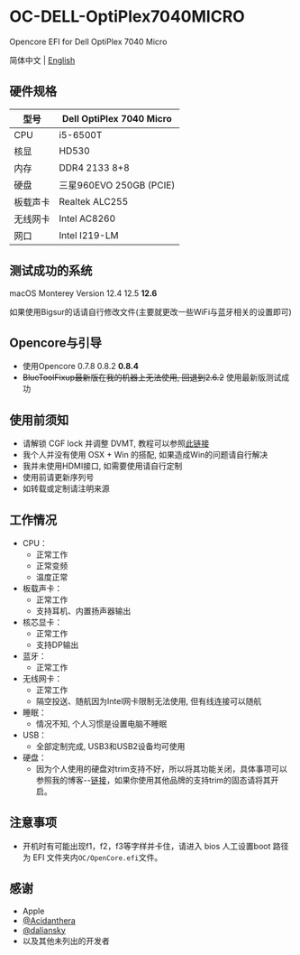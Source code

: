 # OC-DELL-OptiPlex7040MICRO
Opencore EFI for Dell OptiPlex 7040 Micro

简体中文 | [English](/.github/README-en.md)
## 硬件规格
| 型号    | Dell OptiPlex 7040 Micro |
|----------|-------------------------|
| CPU      | i5-6500T                |
| 核显     | HD530                   |
| 内存     | DDR4 2133 8+8           |
| 硬盘     | 三星960EVO 250GB (PCIE) |
| 板载声卡 | Realtek ALC255          |
| 无线网卡 | Intel AC8260            |
| 网口     | Intel I219-LM           |

## 测试成功的系统

macOS Monterey Version 12.4 12.5 **12.6**

如果使用Bigsur的话请自行修改文件(主要就更改一些WiFi与蓝牙相关的设置即可)

## Opencore与引导

- 使用Opencore 0.7.8 0.8.2 **0.8.4**
- ~~BlueToolFixup最新版在我的机器上无法使用, 回退到2.6.2~~ 使用最新版测试成功

## 使用前须知

- 请解锁 CGF lock 并调整 DVMT, 教程可以参照[此链接](https://github.com/optiplex-osx/Dell-OptiPlex-7040-Clover-EFI%0A)
- 我个人并没有使用 OSX + Win 的搭配, 如果造成Win的问题请自行解决
- 我并未使用HDMI接口, 如需要使用请自行定制
- 使用前请更新序列号
- 如转载或定制请注明来源

## 工作情况

- CPU：
    - 正常工作
    - 正常变频
    - 温度正常
- 板载声卡：
    - 正常工作
    - 支持耳机、内置扬声器输出
- 核芯显卡：
    - 正常工作
    - 支持DP输出
- 蓝牙：
    - 正常工作
- 无线网卡：
    - 正常工作
    - 隔空投送、随航因为Intel网卡限制无法使用, 但有线连接可以随航
- 睡眠：
    - 情况不知, 个人习惯是设置电脑不睡眠
- USB：
    - 全部定制完成, USB3和USB2设备均可使用
- 硬盘：
    - 因为个人使用的硬盘对trim支持不好，所以将其功能关闭，具体事项可以参照我的博客--[链接](https://www.yuko233.top/2022/07/21/%e9%83%a8%e5%88%86%e4%b8%89%e6%98%9fnvme%e5%9b%ba%e6%80%81%e5%9c%a8opencore%e4%b8%8b%e7%9a%84trim%e9%97%ae%e9%a2%98%e8%a7%a3%e5%86%b3/)，如果你使用其他品牌的支持trim的固态请将其开启。

## 注意事项
- 开机时有可能出现f1，f2，f3等字样并卡住，请进入 bios 人工设置boot 路径为 EFI 文件夹内`OC/OpenCore.efi`文件。

## 感谢

- Apple
- [@Acidanthera](https://github.com/acidanthera)
- [@daliansky](https://github.com/daliansky)
- 以及其他未列出的开发者
